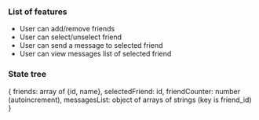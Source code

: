 ### List of features

* User can add/remove friends
* User can select/unselect friend
* User can send a message to selected friend
* User can view messages list of selected friend

### State tree

  {
    friends:         array of {id, name},
    selectedFriend:  id,
    friendCounter:   number (autoincrement),
    messagesList: object of arrays of strings (key is friend_id)
  }
